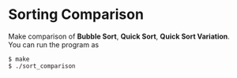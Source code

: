 # Sorting Comparison
Make comparison of **Bubble Sort**, **Quick Sort**, **Quick Sort Variation**.        
You can run the program as        
```    
$ make      
$ ./sort_comparison    
```
